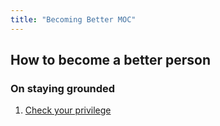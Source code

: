 ```yaml
---
title: "Becoming Better MOC"
---
```


## **How to become a better person**
### On staying grounded
1. [Check your privilege](notes/perdev/better/privilege.md)